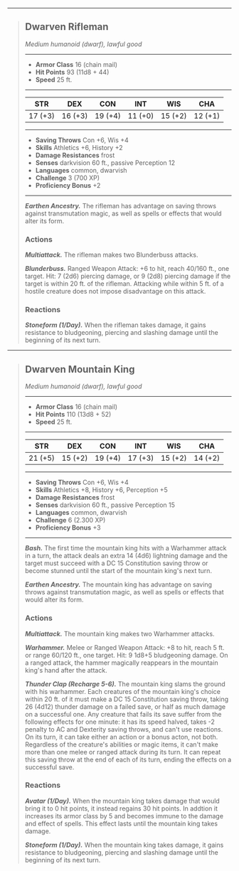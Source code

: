 ___
> ## Dwarven Rifleman <!-- https://wc5e-cr-calculator.frogvall.com/?v2;0;16;11d8+44;6;12;2*2d8;0;0;0;0;0;;;;1;2;;;;;;;;;;1;;;;;;;;10;;;;;;;2;2;1;3;1;0;1;3;;is1;;is2;;is3; -->
> *Medium humanoid (dwarf), lawful good*
> ___
> - **Armor Class** 16 (chain mail)
> - **Hit Points** 93 (11d8 + 44)
> - **Speed** 25 ft.
> ___
> STR | DEX | CON | INT | WIS | CHA
>|:---:|:---:|:---:|:---:|:---:|:---:|
> 17 (+3)|16 (+3)|19 (+4)|11 (+0)|15 (+2)|12 (+1)|
> ___
> - **Saving Throws** Con +6, Wis +4
> - **Skills** Athletics +6, History +2
> - **Damage Resistances** frost
> - **Senses** darkvision 60 ft., passive Perception 12
> - **Languages** common, dwarvish
> - **Challenge** 3 (700 XP)
> - **Proficiency Bonus** +2
> ___
>
> ***Earthen Ancestry.*** The rifleman has advantage on saving throws against transmutation magic, as well as spells or effects that would alter its form.
>
> ### Actions
> ***Multiattack.*** The rifleman makes two Blunderbuss attacks.
>
> ***Blunderbuss.*** Ranged Weapon Attack: +6 to hit, reach 40/160 ft., one target. Hit: 7 (2d6) piercing damage, or 9 (2d8) piercing damage if the target is within 20 ft. of the rifleman. Attacking while within 5 ft. of a hostile creature does not impose disadvantage on this attack.
>
> ### Reactions
> ***Stoneform (1/Day).*** When the rifleman takes damage, it gains resistance to bludgeoning, piercing and slashing damage until the beginning of its next turn.

___
> ## Dwarven Mountain King <!-- https://wc5e-cr-calculator.frogvall.com/?v2;1;16;13d8+52+30;8;12;2*(4d12);4d6+2*(1d8+5);4d6+2*(1d8+5);0;0;0;;;;1;2;;;;;;;;;;1;;;;;;;;10;;;;;;;2;2;1;3;1;0;1;3;;is1;;is2;;is3; -->
> *Medium humanoid (dwarf), lawful good*
> ___
> - **Armor Class** 16 (chain mail)
> - **Hit Points** 110 (13d8 + 52)
> - **Speed** 25 ft.
> ___
> STR | DEX | CON | INT | WIS | CHA
>|:---:|:---:|:---:|:---:|:---:|:---:|
> 21 (+5)|15 (+2)|19 (+4)|17 (+3)|15 (+2)|14 (+2)|
> ___
> - **Saving Throws** Con +6, Wis +4
> - **Skills** Athletics +8, History +6, Perception +5
> - **Damage Resistances** frost
> - **Senses** darkvision 60 ft., passive Perception 15
> - **Languages** common, dwarvish
> - **Challenge** 6 (2.300 XP)
> - **Proficiency Bonus** +3
> ___
>
> ***Bash.*** The first time the mountain king hits with a Warhammer attack in a turn, the attack deals an extra 14 (4d6) lightning damage and the target must succeed with a DC 15 Constitution saving throw or become stunned until the start of the mountain king's next turn.
>
> ***Earthen Ancestry.*** The mountain king has advantage on saving throws against transmutation magic, as well as spells or effects that would alter its form.
>
> ### Actions
> ***Multiattack.*** The mountain king makes two Warhammer attacks.
>
> ***Warhammer.*** Melee or Ranged Weapon Attack: +8 to hit, reach 5 ft. or range 60/120 ft., one target. Hit: 9 1d8+5 bludgeoning damage. On a ranged attack, the hammer magically reappears in the mountain king's hand after the attack.
>
> ***Thunder Clap (Recharge 5-6).*** The mountain king slams the ground with his warhammer. Each creatures of the mountain king's choice within 20 ft. of it must make a DC 15 Constitution saving throw, taking 26 (4d12) thunder damage on a failed save, or half as much damage on a successful one. Any creature that fails its save suffer from the following effects for one minute: it has its speed halved, takes -2 penalty to AC and Dexterity saving throws, and can't use reactions. On its turn, it can take either an action or a bonus acton, not both. Regardless of the creature's abilities or magic items, it can't make more than one melee or ranged attack during its turn. It can repeat this saving throw at the end of each of its turn, ending the effects on a successful save.
>
> ### Reactions
> ***Avatar (1/Day).*** When the mountain king takes damage that would bring it to 0 hit points, it instead regains 30 hit points. In addtion it increases its armor class by 5 and becomes immune to the damage and effect of spells. This effect lasts until the mountain king takes damage.
>
> ***Stoneform (1/Day).*** When the mountain king takes damage, it gains resistance to bludgeoning, piercing and slashing damage until the beginning of its next turn.
